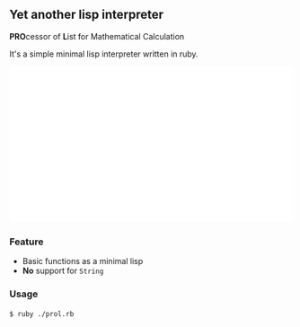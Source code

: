 ## Yet another lisp interpreter

**PRO**cessor of **L**ist for Mathematical Calculation

It's a simple minimal lisp interpreter written in ruby.

![](./screenshot/demo.svg)

### Feature

- Basic functions as a minimal lisp
- **No** support for `String`

### Usage

```bash
$ ruby ./prol.rb
```